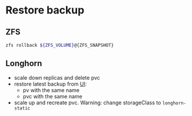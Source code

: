 # Restore backup

## ZFS

```bash
zfs rollback ${ZFS_VOLUME}@{ZFS_SNAPSHOT}
```

## Longhorn

- scale down replicas and delete pvc
- restore latest backup from [UI](https://longhorn.k8s.grigri/#/backup):
  - pv with the same name
  - pvc with the same name
- scale up and recreate pvc. Warning: change storageClass to `longhorn-static`
